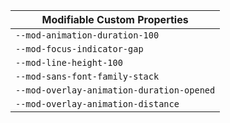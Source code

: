 | Modifiable Custom Properties   |
| ------------------------------ |
| `--mod-animation-duration-100` |
| `--mod-focus-indicator-gap`    |
| `--mod-line-height-100`        |
| `--mod-sans-font-family-stack` |
| `--mod-overlay-animation-duration-opened` |
| `--mod-overlay-animation-distance` |